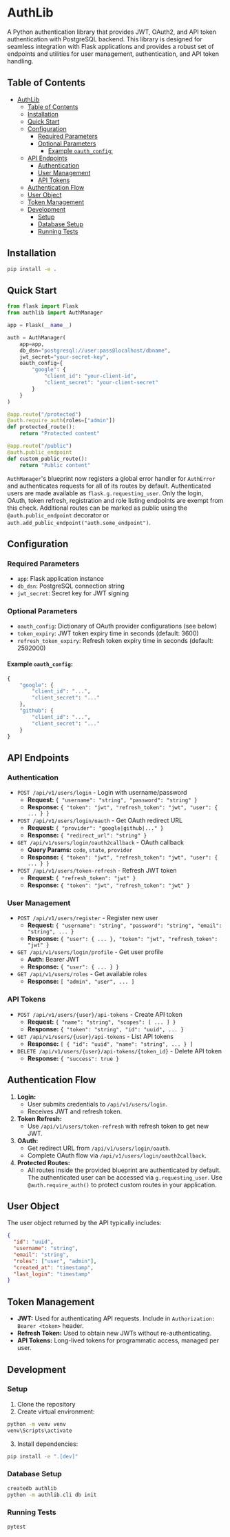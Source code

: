 # AuthLib

A Python authentication library that provides JWT, OAuth2, and API token authentication with PostgreSQL backend. This library is designed for seamless integration with Flask applications and provides a robust set of endpoints and utilities for user management, authentication, and API token handling.

## Table of Contents
- [AuthLib](#authlib)
  - [Table of Contents](#table-of-contents)
  - [Installation](#installation)
  - [Quick Start](#quick-start)
  - [Configuration](#configuration)
    - [Required Parameters](#required-parameters)
    - [Optional Parameters](#optional-parameters)
      - [Example `oauth_config`:](#example-oauth_config)
  - [API Endpoints](#api-endpoints)
    - [Authentication](#authentication)
    - [User Management](#user-management)
    - [API Tokens](#api-tokens)
  - [Authentication Flow](#authentication-flow)
  - [User Object](#user-object)
  - [Token Management](#token-management)
  - [Development](#development)
    - [Setup](#setup)
    - [Database Setup](#database-setup)
    - [Running Tests](#running-tests)

## Installation

```bash
pip install -e .
```

## Quick Start

```python
from flask import Flask
from authlib import AuthManager

app = Flask(__name__)

auth = AuthManager(
    app=app,
    db_dsn="postgresql://user:pass@localhost/dbname",
    jwt_secret="your-secret-key",
    oauth_config={
        "google": {
            "client_id": "your-client-id",
            "client_secret": "your-client-secret"
        }
    }
)

@app.route("/protected")
@auth.require_auth(roles=["admin"])
def protected_route():
    return "Protected content"

@app.route("/public")
@auth.public_endpoint
def custom_public_route():
    return "Public content"
```

`AuthManager`'s blueprint now registers a global error handler for
`AuthError` and authenticates requests for all of its routes by default.
Authenticated users are made available as `flask.g.requesting_user`.
Only the login, OAuth, token refresh, registration and role listing
endpoints are exempt from this check. Additional routes can be marked as
public using the `@auth.public_endpoint` decorator or
`auth.add_public_endpoint("auth.some_endpoint")`.

## Configuration

### Required Parameters
- `app`: Flask application instance
- `db_dsn`: PostgreSQL connection string
- `jwt_secret`: Secret key for JWT signing

### Optional Parameters
- `oauth_config`: Dictionary of OAuth provider configurations (see below)
- `token_expiry`: JWT token expiry time in seconds (default: 3600)
- `refresh_token_expiry`: Refresh token expiry time in seconds (default: 2592000)

#### Example `oauth_config`:
```python
{
    "google": {
        "client_id": "...",
        "client_secret": "..."
    },
    "github": {
        "client_id": "...",
        "client_secret": "..."
    }
}
```

## API Endpoints

### Authentication
- `POST /api/v1/users/login` - Login with username/password
  - **Request:** `{ "username": "string", "password": "string" }`
  - **Response:** `{ "token": "jwt", "refresh_token": "jwt", "user": { ... } }`
- `POST /api/v1/users/login/oauth` - Get OAuth redirect URL
  - **Request:** `{ "provider": "google|github|..." }`
  - **Response:** `{ "redirect_url": "string" }`
- `GET /api/v1/users/login/oauth2callback` - OAuth callback
  - **Query Params:** `code`, `state`, `provider`
  - **Response:** `{ "token": "jwt", "refresh_token": "jwt", "user": { ... } }`
- `POST /api/v1/users/token-refresh` - Refresh JWT token
  - **Request:** `{ "refresh_token": "jwt" }`
  - **Response:** `{ "token": "jwt", "refresh_token": "jwt" }`

### User Management
- `POST /api/v1/users/register` - Register new user
  - **Request:** `{ "username": "string", "password": "string", "email": "string", ... }`
  - **Response:** `{ "user": { ... }, "token": "jwt", "refresh_token": "jwt" }`
- `GET /api/v1/users/login/profile` - Get user profile
  - **Auth:** Bearer JWT
  - **Response:** `{ "user": { ... } }`
- `GET /api/v1/users/roles` - Get available roles
  - **Response:** `[ "admin", "user", ... ]`

### API Tokens
- `POST /api/v1/users/{user}/api-tokens` - Create API token
  - **Request:** `{ "name": "string", "scopes": [ ... ] }`
  - **Response:** `{ "token": "string", "id": "uuid", ... }`
- `GET /api/v1/users/{user}/api-tokens` - List API tokens
  - **Response:** `[ { "id": "uuid", "name": "string", ... } ]`
- `DELETE /api/v1/users/{user}/api-tokens/{token_id}` - Delete API token
  - **Response:** `{ "success": true }`

## Authentication Flow

1. **Login:**
   - User submits credentials to `/api/v1/users/login`.
   - Receives JWT and refresh token.
2. **Token Refresh:**
   - Use `/api/v1/users/token-refresh` with refresh token to get new JWT.
3. **OAuth:**
   - Get redirect URL from `/api/v1/users/login/oauth`.
   - Complete OAuth flow via `/api/v1/users/login/oauth2callback`.
4. **Protected Routes:**
   - All routes inside the provided blueprint are authenticated by default.
     The authenticated user can be accessed via `g.requesting_user`.
     Use `@auth.require_auth()` to protect custom routes in your application.

## User Object

The user object returned by the API typically includes:
```json
{
  "id": "uuid",
  "username": "string",
  "email": "string",
  "roles": ["user", "admin"],
  "created_at": "timestamp",
  "last_login": "timestamp"
}
```

## Token Management
- **JWT:** Used for authenticating API requests. Include in `Authorization: Bearer <token>` header.
- **Refresh Token:** Used to obtain new JWTs without re-authenticating.
- **API Tokens:** Long-lived tokens for programmatic access, managed per user.

## Development

### Setup
1. Clone the repository
2. Create virtual environment:
```bash
python -m venv venv
venv\Scripts\activate
```
3. Install dependencies:
```bash
pip install -e ".[dev]"
```

### Database Setup
```bash
createdb authlib
python -m authlib.cli db init
```

### Running Tests
```bash
pytest
```
